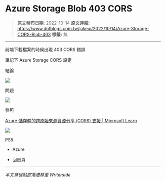 # Azure Storage Blob 403 CORS

> **原文發布日期:** 2022-10-14
> **原文連結:** https://www.dotblogs.com.tw/jakeuj/2022/10/14/Azure-Storage-CORS-Blob-403
> **標籤:** 無

---

前端下載檔案的時候出現 403 CORS 錯誤

筆記下 Azure Storage CORS 設定

結論

![](https://dotblogsfile.blob.core.windows.net/user/jakeuj/fcc157c7-8b40-4a6a-8400-d89cbd8ef62d/1665732756.png.png)

問題

![](https://dotblogsfile.blob.core.windows.net/user/jakeuj/fcc157c7-8b40-4a6a-8400-d89cbd8ef62d/1665732822.png.png)

參照

[Azure 儲存體的跨原始來源資源分享 (CORS) 支援 | Microsoft Learn](https://learn.microsoft.com/zh-tw/rest/api/storageservices/cross-origin-resource-sharing--cors--support-for-the-azure-storage-services#enabling-cors-for-azure-storage)

![](https://card.psnprofiles.com/1/jakeuj.png)

PS5

* Azure

* 回首頁

---

*本文章從點部落遷移至 Writerside*
